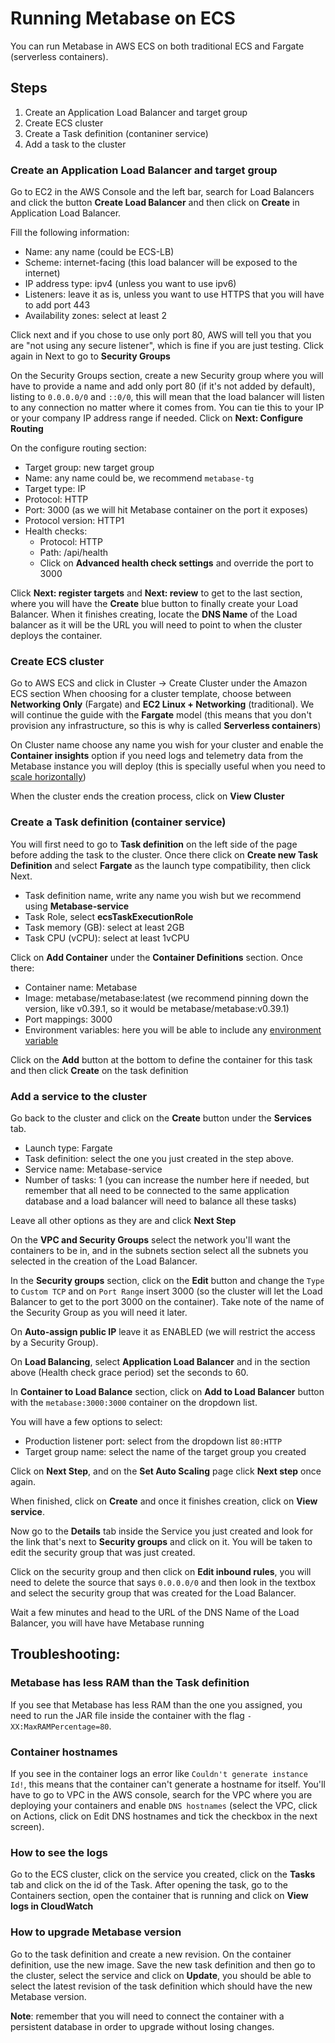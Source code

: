 # Running Metabase on ECS

You can run Metabase in AWS ECS on both traditional ECS and Fargate (serverless containers).

## Steps
1) Create an Application Load Balancer and target group
2) Create ECS cluster
3) Create a Task definition (contaniner service)
4) Add a task to the cluster

### Create an Application Load Balancer and target group

Go to EC2 in the AWS Console and the left bar, search for Load Balancers and click the button **Create Load Balancer** and then click on **Create** in Application Load Balancer.

Fill the following information:
- Name: any name (could be ECS-LB)
- Scheme: internet-facing (this load balancer will be exposed to the internet)
- IP address type: ipv4 (unless you want to use ipv6)
- Listeners: leave it as is, unless you want to use HTTPS that you will have to add port 443
- Availability zones: select at least 2

Click next and if you chose to use only port 80, AWS will tell you that you are "not using any secure listener", which is fine if you are just testing. Click again in Next to go to **Security Groups**

On the Security Groups section, create a new Security group where you will have to provide a name and add only port 80 (if it's not added by default), listing to `0.0.0.0/0` and `::0/0`, this will mean that the load balancer will listen to any connection no matter where it comes from. You can tie this to your IP or your company IP address range if needed. Click on **Next: Configure Routing**

On the configure routing section:
- Target group: new target group
- Name: any name could be, we recommend `metabase-tg`
- Target type: IP
- Protocol: HTTP
- Port: 3000 (as we will hit Metabase container on the port it exposes)
- Protocol version: HTTP1
- Health checks:
  - Protocol: HTTP
  - Path: /api/health
  - Click on **Advanced health check settings** and override the port to 3000

Click **Next: register targets** and **Next: review** to get to the last section, where you will have the **Create** blue button to finally create your Load Balancer. When it finishes creating, locate the **DNS Name** of the Load balancer as it will be the URL you will need to point to when the cluster deploys the container.

### Create ECS cluster
Go to AWS ECS and click in Cluster -> Create Cluster under the Amazon ECS section
When choosing for a cluster template, choose between **Networking Only** (Fargate) and **EC2 Linux + Networking** (traditional). We will continue the guide with the **Fargate** model (this means that you don't provision any infrastructure, so this is why is called **Serverless containers**)

On Cluster name choose any name you wish for your cluster and enable the **Container insights** option if you need logs and telemetry data from the Metabase instance you will deploy (this is specially useful when you need to [scale horizontally](https://www.metabase.com/learn/data-diet/analytics/metabase-at-scale.html))

When the cluster ends the creation process, click on **View Cluster**

### Create a Task definition (container service)

You will first need to go to **Task definition** on the left side of the page before adding the task to the cluster. Once there click on **Create new Task Definition** and select **Fargate** as the launch type compatibility, then click Next.

- Task definition name, write any name you wish but we recommend using **Metabase-service**
- Task Role, select **ecsTaskExecutionRole**
- Task memory (GB): select at least 2GB
- Task CPU (vCPU): select at least 1vCPU

Click on **Add Container** under the **Container Definitions** section. Once there:

- Container name: Metabase
- Image: metabase/metabase:latest (we recommend pinning down the version, like v0.39.1, so it would be metabase/metabase:v0.39.1)
- Port mappings: 3000
- Environment variables: here you will be able to include any [environment variable](https://www.metabase.com/docs/latest/operations-guide/environment-variables.html)

Click on the **Add** button at the bottom to define the container for this task and then click **Create** on the task definition

### Add a service to the cluster

Go back to the cluster and click on the **Create** button under the **Services** tab.

- Launch type: Fargate 
- Task definition: select the one you just created in the step above.
- Service name: Metabase-service
- Number of tasks: 1 (you can increase the number here if needed, but remember that all need to be connected to the same application database and a load balancer will need to balance all these tasks)

Leave all other options as they are and click **Next Step**

On the **VPC and Security Groups** select the network you'll want the containers to be in, and in the subnets section select all the subnets you selected in the creation of the Load Balancer.

In the **Security groups** section, click on the **Edit** button and change the `Type` to `Custom TCP` and on `Port Range` insert 3000 (so the cluster will let the Load Balancer to get to the port 3000 on the container). Take note of the name of the Security Group as you will need it later.

On **Auto-assign public IP** leave it as ENABLED (we will restrict the access by a Security Group).

On **Load Balancing**, select **Application Load Balancer** and in the section above (Health check grace period) set the seconds to 60.

In **Container to Load Balance** section, click on **Add to Load Balancer** button with the `metabase:3000:3000` container on the dropdown list.

You will have a few options to select:
- Production listener port: select from the dropdown list `80:HTTP`
- Target group name: select the name of the target group you created

Click on **Next Step**, and on the **Set Auto Scaling** page click **Next step** once again.

When finished, click on **Create** and once it finishes creation, click on **View service**. 

Now go to the **Details** tab inside the Service you just created and look for the link that's next to **Security groups** and click on it. You will be taken to edit the security group that was just created.

Click on the security group and then click on **Edit inbound rules**, you will need to delete the source that says `0.0.0.0/0` and then look in the textbox and select the security group that was created for the Load Balancer.

Wait a few minutes and head to the URL of the DNS Name of the Load Balancer, you will have have Metabase running

## Troubleshooting:

### Metabase has less RAM than the Task definition

If you see that Metabase has less RAM than the one you assigned, you need to run the JAR file inside the container with the flag `-XX:MaxRAMPercentage=80`.

### Container hostnames

If you see in the container logs an error like `Couldn't generate instance Id!`, this means that the container can't generate a hostname for itself. You'll have to go to VPC in the AWS console, search for the VPC where you are deploying your containers and enable `DNS hostnames` (select the VPC, click on Actions, click on Edit DNS hostnames and tick the checkbox in the next screen).

### How to see the logs

Go to the ECS cluster, click on the service you created, click on the **Tasks** tab and click on the id of the Task. After opening the task, go to the Containers section, open the container that is running and click on **View logs in CloudWatch**

### How to upgrade Metabase version

Go to the task definition and create a new revision. On the container definition, use the new image. Save the new task definition and then go to the cluster, select the service and click on **Update**, you should be able to select the latest revision of the task definition which should have the new Metabase version.

**Note**: remember that you will need to connect the container with a persistent database in order to upgrade without losing changes.